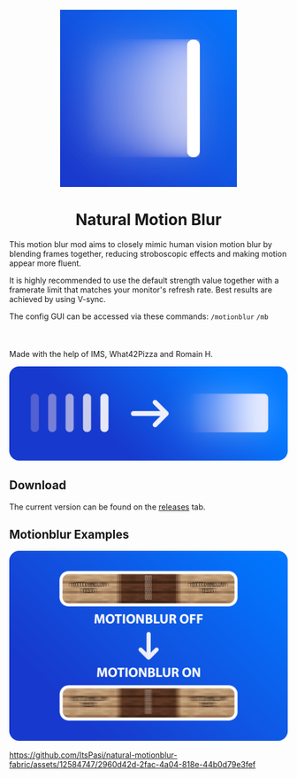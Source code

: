 <p align="center">
    <img src="https://github.com/ItsPasi/natural-motionblur-fabric/blob/main/docs/blur%20icon%20320px.png" />
    <h1 align="center">Natural Motion Blur</h1>
</p>

This motion blur mod aims to closely mimic human vision motion blur by blending frames together, reducing stroboscopic effects and making motion appear more fluent.

It is highly recommended to use the default strength value together with a framerate limit that matches your monitor's refresh rate. Best results are achieved by using V-sync.

The config GUI can be accessed via these commands: ```/motionblur``` ```/mb```
<br/><br/><br/><br/>
Made with the help of IMS, What42Pizza and Romain H.

<img src="https://github.com/ItsPasi/natural-motionblur-fabric/blob/main/docs/blur%20thumbnail.png" />

## Download

The current version can be found on the [releases](https://github.com/ItsPasi/natural-motionblur-fabric/releases) tab.

## Motionblur Examples

![Part 1](https://github.com/ItsPasi/natural-motionblur-fabric/blob/main/docs/blur%20example.png)

https://github.com/ItsPasi/natural-motionblur-fabric/assets/12584747/2960d42d-2fac-4a04-818e-44b0d79e3fef

